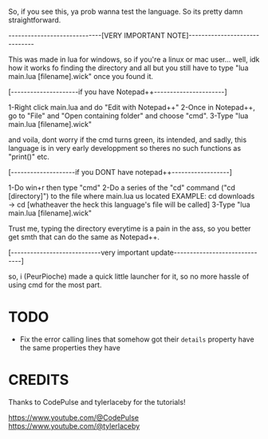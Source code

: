 So, if you see this, ya prob wanna test the language.
So its pretty damn straightforward.


-----------------------------[VERY IMPORTANT NOTE]------------------------------

This was made in lua for windows, so if you're a linux or mac user... well, idk how it works fo finding the directory and all but you still have to type
"lua main.lua [filename].wick" once you found it.


[---------------------if you have Notepad++----------------------]

1-Right click main.lua and do "Edit with Notepad++"
2-Once in Notepad++, go to "File" and "Open containing folder" and choose "cmd".
3-Type "lua main.lua [filename].wick"

and voila, dont worry if the cmd turns green, its intended, and sadly, this language is in very early developpment so theres no such functions as "print()" etc.


[--------------------if you DONT have notepad++------------------]

1-Do win+r then type "cmd"
2-Do a series of the "cd" command ("cd [directory]") to the file where main.lua us located
EXAMPLE: cd downloads -> cd [whatheaver the heck this language's file will be called]
3-Type "lua main.lua [filename].wick"

Trust me, typing the directory everytime is a pain in the ass, so you better get smth that can do the same as Notepad++.

[----------------------------very important update------------------------------]

so, i (PeurPioche) made a quick little launcher for it, so no more hassle of using cmd for the most part.

# TODO
- Fix the error calling lines that somehow got their `details` property have the same properties they have

# CREDITS
Thanks to CodePulse and tylerlaceby for the tutorials!

https://www.youtube.com/@CodePulse
https://www.youtube.com/@tylerlaceby